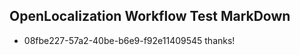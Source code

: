 ## OpenLocalization Workflow Test MarkDown
* 08fbe227-57a2-40be-b6e9-f92e11409545 thanks!

<!--HONumber=Aug16_HO1-->


